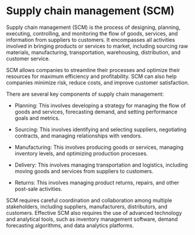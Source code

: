 # Supply chain management (SCM)

Supply chain management (SCM) is the process of designing, planning, executing, controlling, and monitoring the flow of goods, services, and information from suppliers to customers. It encompasses all activities involved in bringing products or services to market, including sourcing raw materials, manufacturing, transportation, warehousing, distribution, and customer service.

SCM allows companies to streamline their processes and optimize their resources for maximum efficiency and profitability. SCM can also help companies minimize risk, reduce costs, and improve customer satisfaction.

There are several key components of supply chain management:

* Planning: This involves developing a strategy for managing the flow of goods and services, forecasting demand, and setting performance goals and metrics.

* Sourcing: This involves identifying and selecting suppliers, negotiating contracts, and managing relationships with vendors.

* Manufacturing: This involves producing goods or services, managing inventory levels, and optimizing production processes.

* Delivery: This involves managing transportation and logistics, including moving goods and services from suppliers to customers.

* Returns: This involves managing product returns, repairs, and other post-sale activities.

SCM requires careful coordination and collaboration among multiple stakeholders, including suppliers, manufacturers, distributors, and customers. Effective SCM also requires the use of advanced technology and analytical tools, such as inventory management software, demand forecasting algorithms, and data analytics platforms.
